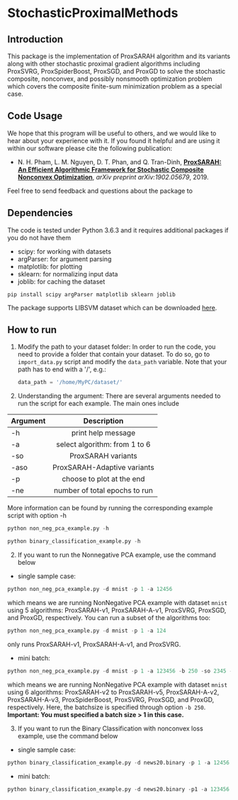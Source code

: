 # StochasticProximalMethods


## Introduction


This package is the implementation of ProxSARAH algorithm and its variants along with other stochastic proximal gradient algorithms including ProxSVRG, ProxSpiderBoost, ProxSGD, and ProxGD to solve the stochastic composite, nonconvex, and possibly nonsmooth optimization problem which covers the composite finite-sum minimization problem as a special case.

## Code Usage

We hope that this program will be useful to others, and we would like to hear about your experience with it. If you found it helpful and are using it within our software please cite the following publication:

* N. H. Pham, L. M. Nguyen, D. T. Phan, and Q. Tran-Dinh, **[ProxSARAH: An Efficient Algorithmic Framework for Stochastic Composite Nonconvex Optimization](https://arxiv.org/abs/1902.05679)**, _arXiv preprint arXiv:1902.05679_, 2019.

Feel free to send feedback and questions about the package to

## Dependencies

The code is tested under Python 3.6.3 and it requires additional packages if you do not have them

* scipy: for working with datasets
* argParser: for argument parsing
* matplotlib: for plotting
* sklearn: for normalizing input data
* joblib: for caching the dataset

```
pip install scipy argParser matplotlib sklearn joblib
```

The package supports LIBSVM dataset which can be downloaded <a href="https://www.csie.ntu.edu.tw/~cjlin/libsvmtools/datasets/binary.html" target="_blank">here</a>.

## How to run

1. Modify the path to your dataset folder:
	In order to run the code, you need to provide a folder that contain your dataset. To do so, go to `import_data.py` script and modify the `data_path` variable. Note that your path has to end with a '/', e.g.:
	```python
	data_path = '/home/MyPC/dataset/'
	```

2. Understanding the argument:
	There are several arguments needed to run the script for each example. The main ones include

| Argument     | Description                   |
| -------------|:-----------------------------:| 
| -h           | print help message            |
| -a           | select algorithm: from 1 to 6 |
| -so          | ProxSARAH variants            | 
| -aso         | ProxSARAH-Adaptive variants   | 
| -p           | choose to plot at the end     |
| -ne          | number of total epochs to run |

More information can be found by running the corresponding example script with option -h
```python
python non_neg_pca_example.py -h

python binary_classification_example.py -h
```

2. If you want to run the Nonnegative PCA example, use the command below

* single sample case:
```python
python non_neg_pca_example.py -d mnist -p 1 -a 12456
```
which means we are running NonNegative PCA example with dataset `mnist` using 5 algorithms: ProxSARAH-v1, ProxSARAH-A-v1, ProxSVRG, ProxSGD, and ProxGD, respectively. You can run a subset of the algorithms too:
```python
python non_neg_pca_example.py -d mnist -p 1 -a 124
```
only runs ProxSARAH-v1, ProxSARAH-A-v1, and ProxSVRG.

* mini batch:
```python
python non_neg_pca_example.py -d mnist -p 1 -a 123456 -b 250 -so 2345 -aso 23
```
which means we are running NonNegative PCA example with dataset `mnist` using 6 algorithms: ProxSARAH-v2 to ProxSARAH-v5, ProxSARAH-A-v2, ProxSARAH-A-v3, ProxSpiderBoost, ProxSVRG, ProxSGD, and ProxGD, respectively. Here, the batchsize is specified through option `-b 250`. **Important: You must specified a batch size > 1 in this case.**

3. If you want to run the Binary Classification with nonconvex loss example, use the command below

* single sample case:
```python
python binary_classification_example.py -d news20.binary -p 1 -a 12456
```

* mini batch:
```python
python binary_classification_example.py -d news20.binary -p1 -a 123456 -b 200 -so 2345 -aso 23
```
